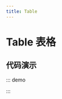 ```yaml
---
title: Table
---
```


# Table 表格

## 代码演示

<!-- prettier-ignore -->
::: demo
<template>
    <f-table :columns="columns" :dataSource="data" draggable serialable>
        <template v-slot:action>
            <a href="javascript:;">Delete</a>
        </template>
    </f-table>
</template>

<script>
const columns = [
    {
        title: 'Date',
        dataIndex: 'date',
        width: 200,
    },
    {
        title: 'Amount',
        dataIndex: 'amount',
        width: 100,
    },
    {
        title: 'Type',
        dataIndex: 'type',
        width: 100,
    },
    {
        title: 'Note',
        dataIndex: 'note',
        width: 100,
    },
    {
        title: 'Action',
        key: 'action',
        scopedSlots: { customRender: 'action' },
    },
];
const data = [...Array(13)].map((item, idx) => {
    return {
        key: idx,
        date: '2018-02-11',
        amount: 120,
        type: 'income',
        note: 'transfer',
    }
})

export default {
    name: 'App',
    data() {
        return {
            data,
            columns,
        };
    },
};
</script>

:::

```js
```
